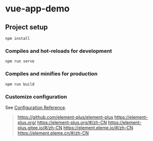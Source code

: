 # vue-app-demo

## Project setup
```
npm install
```

### Compiles and hot-reloads for development
```
npm run serve
```

### Compiles and minifies for production
```
npm run build
```

### Customize configuration
See [Configuration Reference](https://cli.vuejs.org/config/).


> https://github.com/element-plus/element-plus
> https://element-plus.org/
> https://element-plus.org/#/zh-CN
> https://element-plus.gitee.io/#/zh-CN
> https://element.eleme.io/#/zh-CN
> https://element.eleme.cn/#/zh-CN